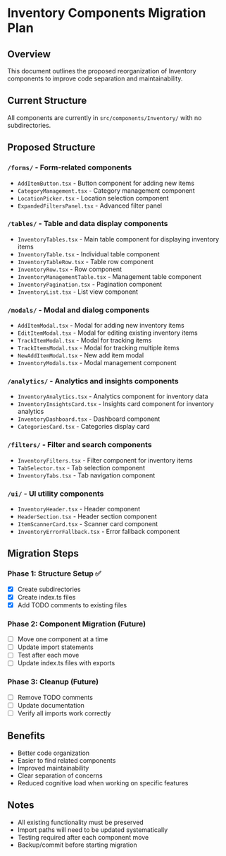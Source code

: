 # Inventory Components Migration Plan

## Overview

This document outlines the proposed reorganization of Inventory components to improve code separation and maintainability.

## Current Structure

All components are currently in `src/components/Inventory/` with no subdirectories.

## Proposed Structure

### `/forms/` - Form-related components

- `AddItemButton.tsx` - Button component for adding new items
- `CategoryManagement.tsx` - Category management component
- `LocationPicker.tsx` - Location selection component
- `ExpandedFiltersPanel.tsx` - Advanced filter panel

### `/tables/` - Table and data display components

- `InventoryTables.tsx` - Main table component for displaying inventory items
- `InventoryTable.tsx` - Individual table component
- `InventoryTableRow.tsx` - Table row component
- `InventoryRow.tsx` - Row component
- `InventoryManagementTable.tsx` - Management table component
- `InventoryPagination.tsx` - Pagination component
- `InventoryList.tsx` - List view component

### `/modals/` - Modal and dialog components

- `AddItemModal.tsx` - Modal for adding new inventory items
- `EditItemModal.tsx` - Modal for editing existing inventory items
- `TrackItemModal.tsx` - Modal for tracking items
- `TrackItemsModal.tsx` - Modal for tracking multiple items
- `NewAddItemModal.tsx` - New add item modal
- `InventoryModals.tsx` - Modal management component

### `/analytics/` - Analytics and insights components

- `InventoryAnalytics.tsx` - Analytics component for inventory data
- `InventoryInsightsCard.tsx` - Insights card component for inventory analytics
- `InventoryDashboard.tsx` - Dashboard component
- `CategoriesCard.tsx` - Categories display card

### `/filters/` - Filter and search components

- `InventoryFilters.tsx` - Filter component for inventory items
- `TabSelector.tsx` - Tab selection component
- `InventoryTabs.tsx` - Tab navigation component

### `/ui/` - UI utility components

- `InventoryHeader.tsx` - Header component
- `HeaderSection.tsx` - Header section component
- `ItemScannerCard.tsx` - Scanner card component
- `InventoryErrorFallback.tsx` - Error fallback component

## Migration Steps

### Phase 1: Structure Setup ✅

- [x] Create subdirectories
- [x] Create index.ts files
- [x] Add TODO comments to existing files

### Phase 2: Component Migration (Future)

- [ ] Move one component at a time
- [ ] Update import statements
- [ ] Test after each move
- [ ] Update index.ts files with exports

### Phase 3: Cleanup (Future)

- [ ] Remove TODO comments
- [ ] Update documentation
- [ ] Verify all imports work correctly

## Benefits

- Better code organization
- Easier to find related components
- Improved maintainability
- Clear separation of concerns
- Reduced cognitive load when working on specific features

## Notes

- All existing functionality must be preserved
- Import paths will need to be updated systematically
- Testing required after each component move
- Backup/commit before starting migration
